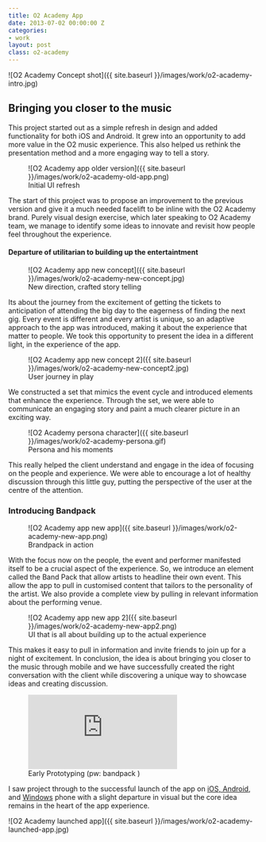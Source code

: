 ```yaml
---
title: O2 Academy App
date: 2013-07-02 00:00:00 Z
categories:
- work
layout: post
class: o2-academy
---
```


![O2 Academy Concept shot]({{ site.baseurl }}/images/work/o2-academy-intro.jpg)

## Bringing you closer to the music

This project started out as a simple refresh in design and added functionality for both iOS and Android. It grew into an opportunity to add more value in the O2 music experience. This also helped us rethink the presentation method and a more engaging way to tell a story.

<figure class='o2-academy_figure--old-app' markdown='1'>
![O2 Academy app older version]({{ site.baseurl }}/images/work/o2-academy-old-app.png)
<figcaption>Initial UI refresh</figcaption>
</figure>

The start of this project was to propose an improvement to the previous version and give it a much needed facelift to be inline with the O2 Academy brand. Purely visual design exercise, which later speaking to O2 Academy team, we manage to identify some ideas to innovate and revisit how people feel throughout the experience.

#### Departure of utilitarian to building up the entertaintment

<figure markdown='1'>
![O2 Academy app new concept]({{ site.baseurl }}/images/work/o2-academy-new-concept.jpg)
<figcaption>New direction, crafted story telling</figcaption>
</figure>

Its about the journey from the excitement of getting the tickets to anticipation of attending the big day to the eagerness of finding the next gig. Every event is different and every artist is unique, so an adaptive approach to the app was introduced, making it about the experience that matter to people. We took this opportunity to present the idea in a different light, in the experience of the app.

<figure markdown='1'>
![O2 Academy app new concept 2]({{ site.baseurl }}/images/work/o2-academy-new-concept2.jpg)
<figcaption>User journey in play</figcaption>
</figure>

We constructed a set that mimics the event cycle and introduced elements that enhance the experience. Through the set, we were able to communicate an engaging story and paint a much clearer picture in an exciting way.

<figure markdown='1'>
![O2 Academy persona character]({{ site.baseurl }}/images/work/o2-academy-persona.gif)
<figcaption>Persona and his moments</figcaption>
</figure>

This really helped the client understand and engage in the idea of focusing on the people and experience. We were able to encourage a lot of healthy discussion through this little guy, putting the perspective of the user at the centre of the attention.

### Introducing Bandpack

<figure class='o2-academy_figure--new-app' markdown='1'>
![O2 Academy app new app]({{ site.baseurl }}/images/work/o2-academy-new-app.png)
<figcaption>Brandpack in action</figcaption>
</figure>

With the focus now on the people, the event and performer manifested itself to be a crucial aspect of the experience. So, we introduce an element called the Band Pack that allow artists to headline their own event. This allow the app to pull in customised content that tailors to the personality of the artist. We also provide a complete view by pulling in relevant information about the performing venue.

<figure class='o2-academy_figure--new-app2' markdown='1'>
![O2 Academy app new app 2]({{ site.baseurl }}/images/work/o2-academy-new-app2.png)
<figcaption>UI that is all about building up to the actual experience</figcaption>
</figure>

This makes it easy to pull in information and invite friends to join up for a night of excitement. In conclusion, the idea is about bringing you closer to the music through mobile and we have successfully created the right conversation with the client while discovering a unique way to showcase ideas and creating discussion.

<figure markdown='1'>
<div class='embed-container'><iframe src='https://player.vimeo.com/video/192736497' frameborder='0' webkitAllowFullScreen mozallowfullscreen allowFullScreen></iframe></div>
<figcaption>Early Prototyping (pw: bandpack )</figcaption>
</figure>

I saw project through to the successful launch of the app on [iOS, Android](http://www.o2.co.uk/apps/o2-academy), and [Windows](https://www.microsoft.com/en-sg/store/p/o2-academy/9wzdncrdqtnv_) phone with a slight departure in visual but the core idea remains in the heart of the app experience.

![O2 Academy launched app]({{ site.baseurl }}/images/work/o2-academy-launched-app.jpg)